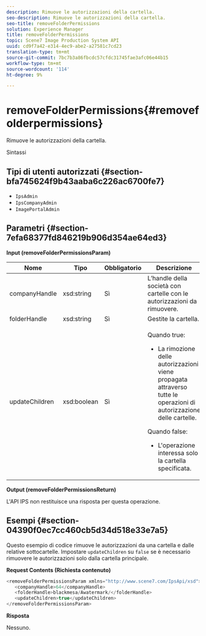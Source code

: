 ```yaml
---
description: Rimuove le autorizzazioni della cartella.
seo-description: Rimuove le autorizzazioni della cartella.
seo-title: removeFolderPermissions
solution: Experience Manager
title: removeFolderPermissions
topic: Scene7 Image Production System API
uuid: cd9f7a42-e314-4ec9-abe2-a27581c7cd23
translation-type: tm+mt
source-git-commit: 7bc7b3a86fbcdc57cfdc31745fae3afc06e44b15
workflow-type: tm+mt
source-wordcount: '114'
ht-degree: 9%

---
```



# removeFolderPermissions{#removefolderpermissions}

Rimuove le autorizzazioni della cartella.

Sintassi

## Tipi di utenti autorizzati {#section-bfa745624f9b43aaba6c226ac6700fe7}

* `IpsAdmin`
* `IpsCompanyAdmin`
* `ImagePortalAdmin`

## Parametri {#section-7efa68377fd846219b906d354ae64ed3}

**Input (removeFolderPermissionsParam)**

<table id="table_15223256C63C4F008BDB1DF6F0AFE6A8"> 
 <thead> 
  <tr> 
   <th colname="col1" class="entry"> Nome </th> 
   <th colname="col2" class="entry"> Tipo </th> 
   <th colname="col3" class="entry"> Obbligatorio </th> 
   <th colname="col4" class="entry"> Descrizione </th> 
  </tr> 
 </thead>
 <tbody> 
  <tr> 
   <td colname="col1"> <span class="codeph"> <span class="varname"> companyHandle</span> </span> </td> 
   <td colname="col2"> <span class="codeph"> xsd:string</span> </td> 
   <td colname="col3"> Sì </td> 
   <td colname="col4"> L’handle della società con cartelle con le autorizzazioni da rimuovere. </td> 
  </tr> 
  <tr> 
   <td colname="col1"> <span class="codeph"> <span class="varname"> folderHandle</span> </span> </td> 
   <td colname="col2"> <span class="codeph"> xsd:string</span> </td> 
   <td colname="col3"> Sì </td> 
   <td colname="col4"> Gestite la cartella. </td> 
  </tr> 
  <tr> 
   <td colname="col1"> <span class="codeph"> <span class="varname"> updateChildren</span> </span> </td> 
   <td colname="col2"> <span class="codeph"> xsd:boolean</span> </td> 
   <td colname="col3"> Sì </td> 
   <td colname="col4"> <p>Quando <span class="codeph"> true</span>: 
     <ul id="ul_1305D060E0F34A61AA3C827E43F296E6"> 
      <li id="li_AB8705F3CEAD4B8A8F1C28291A6F7EC8">La rimozione delle autorizzazioni viene propagata attraverso tutte le operazioni di autorizzazione delle cartelle. </li> 
     </ul> </p> <p>Quando <span class="codeph"> false</span>: 
     <ul id="ul_19AEE80F1FC84B64AD623E050C12A0CD"> 
      <li id="li_B8B78851004C43DB8CB7958E380AF510">L'operazione interessa solo la cartella specificata. </li> 
     </ul> </p> </td> 
  </tr> 
 </tbody> 
</table>

**Output (removeFolderPermissionsReturn)**

L&#39;API IPS non restituisce una risposta per questa operazione.

## Esempi {#section-04390f0ec7cc460cb5d34d518e33e7a5}

Questo esempio di codice rimuove le autorizzazioni da una cartella e dalle relative sottocartelle. Impostare `updateChildren` su `false` se è necessario rimuovere le autorizzazioni solo dalla cartella principale.

**Request Contents (Richiesta contenuto)**

```java
<removeFolderPermissionsParam xmlns="http://www.scene7.com/IpsApi/xsd">
   <companyHandle>64</companyHandle>
   <folderHandle>blackmesa/Awatermark/</folderHandle>
   <updateChildren>true</updateChildren>
</removeFolderPermissionsParam>
```

**Risposta**

Nessuno.
